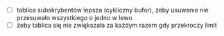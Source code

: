 - [ ] tablica subskrybentów lepsza (cykliczny bufor), żeby usuwanie nie przesuwało wszystkiego o jedno w lewo
- [ ] żeby tablica się nie zwiększała za każdym razem gdy przekroczy limit
